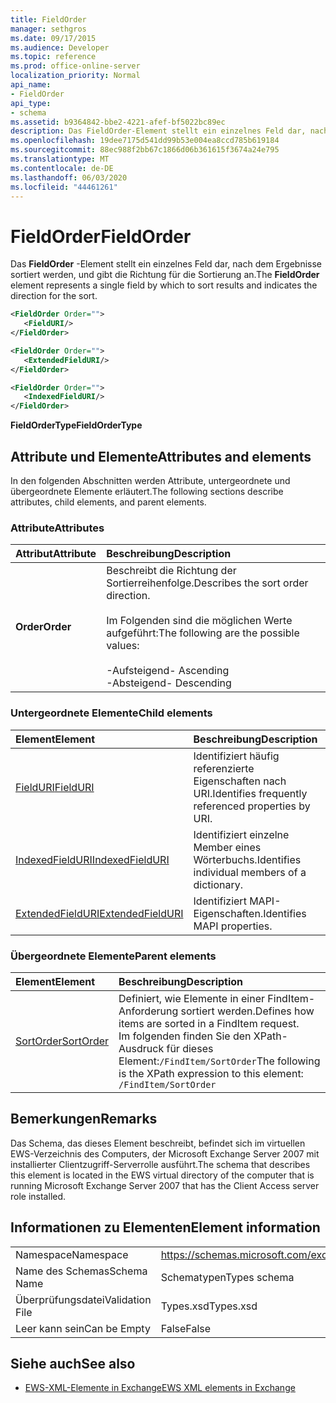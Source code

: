 ```yaml
---
title: FieldOrder
manager: sethgros
ms.date: 09/17/2015
ms.audience: Developer
ms.topic: reference
ms.prod: office-online-server
localization_priority: Normal
api_name:
- FieldOrder
api_type:
- schema
ms.assetid: b9364842-bbe2-4221-afef-bf5022bc89ec
description: Das FieldOrder-Element stellt ein einzelnes Feld dar, nach dem Ergebnisse sortiert werden, und gibt die Richtung für die Sortierung an.
ms.openlocfilehash: 19dee7175d541dd99b53e004ea8ccd785b619184
ms.sourcegitcommit: 88ec988f2bb67c1866d06b361615f3674a24e795
ms.translationtype: MT
ms.contentlocale: de-DE
ms.lasthandoff: 06/03/2020
ms.locfileid: "44461261"
---
```

# <a name="fieldorder"></a><span data-ttu-id="ac409-103">FieldOrder</span><span class="sxs-lookup"><span data-stu-id="ac409-103">FieldOrder</span></span>

<span data-ttu-id="ac409-104">Das **FieldOrder** -Element stellt ein einzelnes Feld dar, nach dem Ergebnisse sortiert werden, und gibt die Richtung für die Sortierung an.</span><span class="sxs-lookup"><span data-stu-id="ac409-104">The **FieldOrder** element represents a single field by which to sort results and indicates the direction for the sort.</span></span> 
  
```xml
<FieldOrder Order="">
   <FieldURI/>
</FieldOrder>
```

```xml
<FieldOrder Order="">
   <ExtendedFieldURI/> 
</FieldOrder>
```

```xml
<FieldOrder Order="">
   <IndexedFieldURI/>
</FieldOrder>
```

<span data-ttu-id="ac409-105">**FieldOrderType**</span><span class="sxs-lookup"><span data-stu-id="ac409-105">**FieldOrderType**</span></span>

## <a name="attributes-and-elements"></a><span data-ttu-id="ac409-106">Attribute und Elemente</span><span class="sxs-lookup"><span data-stu-id="ac409-106">Attributes and elements</span></span>

<span data-ttu-id="ac409-107">In den folgenden Abschnitten werden Attribute, untergeordnete und übergeordnete Elemente erläutert.</span><span class="sxs-lookup"><span data-stu-id="ac409-107">The following sections describe attributes, child elements, and parent elements.</span></span>
  
### <a name="attributes"></a><span data-ttu-id="ac409-108">Attribute</span><span class="sxs-lookup"><span data-stu-id="ac409-108">Attributes</span></span>

|<span data-ttu-id="ac409-109">**Attribut**</span><span class="sxs-lookup"><span data-stu-id="ac409-109">**Attribute**</span></span>|<span data-ttu-id="ac409-110">**Beschreibung**</span><span class="sxs-lookup"><span data-stu-id="ac409-110">**Description**</span></span>|
|:-----|:-----|
|<span data-ttu-id="ac409-111">**Order**</span><span class="sxs-lookup"><span data-stu-id="ac409-111">**Order**</span></span> <br/> | <span data-ttu-id="ac409-112">Beschreibt die Richtung der Sortierreihenfolge.</span><span class="sxs-lookup"><span data-stu-id="ac409-112">Describes the sort order direction.</span></span><br/><br/> <span data-ttu-id="ac409-113">Im Folgenden sind die möglichen Werte aufgeführt:</span><span class="sxs-lookup"><span data-stu-id="ac409-113">The following are the possible values:</span></span> <br/> <br/><span data-ttu-id="ac409-114">-Aufsteigend</span><span class="sxs-lookup"><span data-stu-id="ac409-114">-  Ascending</span></span>  <br/><span data-ttu-id="ac409-115">-Absteigend</span><span class="sxs-lookup"><span data-stu-id="ac409-115">-  Descending</span></span>  <br/> |
   
### <a name="child-elements"></a><span data-ttu-id="ac409-116">Untergeordnete Elemente</span><span class="sxs-lookup"><span data-stu-id="ac409-116">Child elements</span></span>

|<span data-ttu-id="ac409-117">**Element**</span><span class="sxs-lookup"><span data-stu-id="ac409-117">**Element**</span></span>|<span data-ttu-id="ac409-118">**Beschreibung**</span><span class="sxs-lookup"><span data-stu-id="ac409-118">**Description**</span></span>|
|:-----|:-----|
|[<span data-ttu-id="ac409-119">FieldURI</span><span class="sxs-lookup"><span data-stu-id="ac409-119">FieldURI</span></span>](fielduri.md) <br/> |<span data-ttu-id="ac409-120">Identifiziert häufig referenzierte Eigenschaften nach URI.</span><span class="sxs-lookup"><span data-stu-id="ac409-120">Identifies frequently referenced properties by URI.</span></span>  <br/> |
|[<span data-ttu-id="ac409-121">IndexedFieldURI</span><span class="sxs-lookup"><span data-stu-id="ac409-121">IndexedFieldURI</span></span>](indexedfielduri.md) <br/> |<span data-ttu-id="ac409-122">Identifiziert einzelne Member eines Wörterbuchs.</span><span class="sxs-lookup"><span data-stu-id="ac409-122">Identifies individual members of a dictionary.</span></span>  <br/> |
|[<span data-ttu-id="ac409-123">ExtendedFieldURI</span><span class="sxs-lookup"><span data-stu-id="ac409-123">ExtendedFieldURI</span></span>](extendedfielduri.md) <br/> |<span data-ttu-id="ac409-124">Identifiziert MAPI-Eigenschaften.</span><span class="sxs-lookup"><span data-stu-id="ac409-124">Identifies MAPI properties.</span></span>  <br/> |
   
### <a name="parent-elements"></a><span data-ttu-id="ac409-125">Übergeordnete Elemente</span><span class="sxs-lookup"><span data-stu-id="ac409-125">Parent elements</span></span>

|<span data-ttu-id="ac409-126">**Element**</span><span class="sxs-lookup"><span data-stu-id="ac409-126">**Element**</span></span>|<span data-ttu-id="ac409-127">**Beschreibung**</span><span class="sxs-lookup"><span data-stu-id="ac409-127">**Description**</span></span>|
|:-----|:-----|
|[<span data-ttu-id="ac409-128">SortOrder</span><span class="sxs-lookup"><span data-stu-id="ac409-128">SortOrder</span></span>](sortorder.md) <br/> |<span data-ttu-id="ac409-129">Definiert, wie Elemente in einer FindItem-Anforderung sortiert werden.</span><span class="sxs-lookup"><span data-stu-id="ac409-129">Defines how items are sorted in a FindItem request.</span></span>  <br/> <span data-ttu-id="ac409-130">Im folgenden finden Sie den XPath-Ausdruck für dieses Element:`/FindItem/SortOrder`</span><span class="sxs-lookup"><span data-stu-id="ac409-130">The following is the XPath expression to this element:  `/FindItem/SortOrder`</span></span> <br/> |
   
## <a name="remarks"></a><span data-ttu-id="ac409-131">Bemerkungen</span><span class="sxs-lookup"><span data-stu-id="ac409-131">Remarks</span></span>

<span data-ttu-id="ac409-132">Das Schema, das dieses Element beschreibt, befindet sich im virtuellen EWS-Verzeichnis des Computers, der Microsoft Exchange Server 2007 mit installierter Clientzugriff-Serverrolle ausführt.</span><span class="sxs-lookup"><span data-stu-id="ac409-132">The schema that describes this element is located in the EWS virtual directory of the computer that is running Microsoft Exchange Server 2007 that has the Client Access server role installed.</span></span>
  
## <a name="element-information"></a><span data-ttu-id="ac409-133">Informationen zu Elementen</span><span class="sxs-lookup"><span data-stu-id="ac409-133">Element information</span></span>

|||
|:-----|:-----|
|<span data-ttu-id="ac409-134">Namespace</span><span class="sxs-lookup"><span data-stu-id="ac409-134">Namespace</span></span>  <br/> |https://schemas.microsoft.com/exchange/services/2006/types  <br/> |
|<span data-ttu-id="ac409-135">Name des Schemas</span><span class="sxs-lookup"><span data-stu-id="ac409-135">Schema Name</span></span>  <br/> |<span data-ttu-id="ac409-136">Schematypen</span><span class="sxs-lookup"><span data-stu-id="ac409-136">Types schema</span></span>  <br/> |
|<span data-ttu-id="ac409-137">Überprüfungsdatei</span><span class="sxs-lookup"><span data-stu-id="ac409-137">Validation File</span></span>  <br/> |<span data-ttu-id="ac409-138">Types.xsd</span><span class="sxs-lookup"><span data-stu-id="ac409-138">Types.xsd</span></span>  <br/> |
|<span data-ttu-id="ac409-139">Leer kann sein</span><span class="sxs-lookup"><span data-stu-id="ac409-139">Can be Empty</span></span>  <br/> |<span data-ttu-id="ac409-140">False</span><span class="sxs-lookup"><span data-stu-id="ac409-140">False</span></span>  <br/> |
   
## <a name="see-also"></a><span data-ttu-id="ac409-141">Siehe auch</span><span class="sxs-lookup"><span data-stu-id="ac409-141">See also</span></span>

- [<span data-ttu-id="ac409-142">EWS-XML-Elemente in Exchange</span><span class="sxs-lookup"><span data-stu-id="ac409-142">EWS XML elements in Exchange</span></span>](ews-xml-elements-in-exchange.md)

